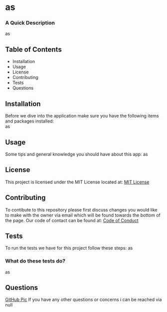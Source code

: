 
# as
### A Quick Description ### 
as

## Table of Contents
- Installation
- Usage
- License
- Contributing
- Tests
- Questions

## Installation
Before we dive into the application make sure you have the following items and packages installed:  
as

## Usage  
Some tips and general knowledge you should have about this app:
as  

## License
This project is licensed under the MIT License located at: [MIT License](https://opensource.org/licenses/MIT)  

## Contributing
To contibute to this repository please first discuss changes you would like to make with the owner via email which will be found towards the bottom of the page.
Our code of contact can be found at: [Code of Conduct](https://www.contributor-covenant.org/version/1/4/code-of-conduct/)

## Tests
To run the tests we have for this project follow these steps:
as
### What do these tests do?
as

## Questions
[GitHub Pic](https://avatars3.githubusercontent.com/u/57542547?v=4)
If you have any other questions or concerns i can be reached via null
